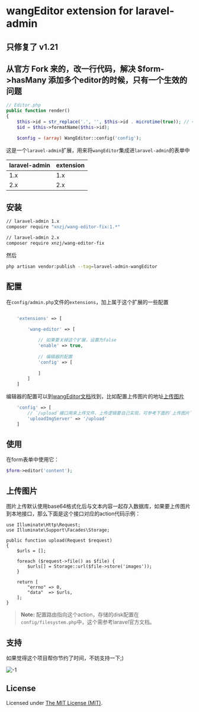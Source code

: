 wangEditor extension for laravel-admin
======
## 只修复了 v1.21
## 从官方 Fork 来的，改一行代码，解决 $form->hasMany 添加多个editor的时候，只有一个生效的问题
```php
// Editor.php
public function render()
{
    $this->id = str_replace('.', '', $this->id . microtime(true)); // <-- 就是加这一行
    $id = $this->formatName($this->id);

    $config = (array) WangEditor::config('config');
```

这是一个`laravel-admin`扩展，用来将`wangEditor`集成进`laravel-admin`的表单中

laravel-admin | extension
---- | ---
1.x | 1.x
2.x |2.x

## 安装

```bash
// laravel-admin 1.x
composer require "xnzj/wang-editor-fix:1.*"

// laravel-admin 2.x
composer require xnzj/wang-editor-fix
```

然后
```bash
php artisan vendor:publish --tag=laravel-admin-wangEditor
```

## 配置

在`config/admin.php`文件的`extensions`，加上属于这个扩展的一些配置
```php

    'extensions' => [

        'wang-editor' => [
        
            // 如果要关掉这个扩展，设置为false
            'enable' => true,
            
            // 编辑器的配置
            'config' => [
                
            ]
        ]
    ]

```

编辑器的配置可以到[wangEditor文档](https://www.kancloud.cn/wangfupeng/wangeditor3/335776)找到，比如配置上传图片的地址[上传图片](https://www.kancloud.cn/wangfupeng/wangeditor3/335782)

```php
    'config' => [
        // `/upload`接口用来上传文件，上传逻辑要自己实现，可参考下面的`上传图片`
        'uploadImgServer' => '/upload'
    ]
```

## 使用

在form表单中使用它：
```php
$form->editor('content');
```

## 上传图片

图片上传默认使用base64格式化后与文本内容一起存入数据库，如果要上传图片到本地接口，那么下面是这个接口对应的action代码示例：

    use Illuminate\Http\Request;
    use Illuminate\Support\Facades\Storage;

    public function upload(Request $request)
    {
        $urls = [];

        foreach ($request->file() as $file) {
            $urls[] = Storage::url($file->store('images'));
        }

        return [
            "errno" => 0,
            "data"  => $urls,
        ];
    }

> **Note:** 配置路由指向这个action，存储的disk配置在`config/filesystem.php`中，这个需参考laravel官方文档。

## 支持

如果觉得这个项目帮你节约了时间，不妨支持一下;)

![-1](https://cloud.githubusercontent.com/assets/1479100/23287423/45c68202-fa78-11e6-8125-3e365101a313.jpg)

License
------------
Licensed under [The MIT License (MIT)](LICENSE).
